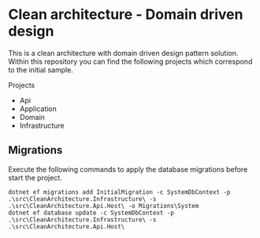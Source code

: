# Clean architecture - Domain driven design

This is a clean architecture with domain driven design pattern solution. Within this repository you can find the following projects which correspond to the initial sample.

Projects
- Api
- Application
- Domain
- Infrastructure


## Migrations

Execute the following commands to apply the database migrations before start the project.

```
dotnet ef migrations add InitialMigration -c SystemDbContext -p .\src\CleanArchitecture.Infrastructure\ -s .\src\CleanArchitecture.Api.Host\ -o Migrations\System
dotnet ef database update -c SystemDbContext -p .\src\CleanArchitecture.Infrastructure\ -s .\src\CleanArchitecture.Api.Host\
```